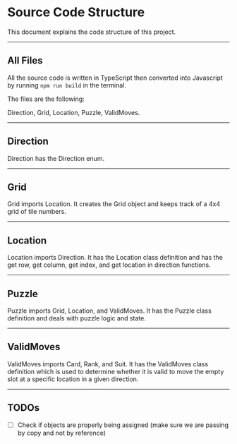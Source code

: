 # Source Code Structure

This document explains the code structure of this project.

---

## All Files

All the source code is written in TypeScript then converted into Javascript by running ```npm run build``` in the terminal.

The files are the following: 

Direction, Grid, Location, Puzzle, ValidMoves.

---

## Direction

Direction has the Direction enum.

---

## Grid

Grid imports Location. It creates the Grid object and keeps track of a 4x4 grid of tile numbers.

---

## Location

Location imports Direction. It has the Location class definition and has the get row, get column, get index, and get location in direction functions.

---

## Puzzle

Puzzle imports Grid, Location, and ValidMoves. It has the Puzzle class definition and deals with puzzle logic and state.

--- 

## ValidMoves

ValidMoves imports Card, Rank, and Suit. It has the ValidMoves class definition which is used to determine whether it is valid to move the empty slot at a specific location in a given direction.

---

## TODOs

- [ ] Check if objects are properly being assigned (make sure we are passing by copy and not by reference)
